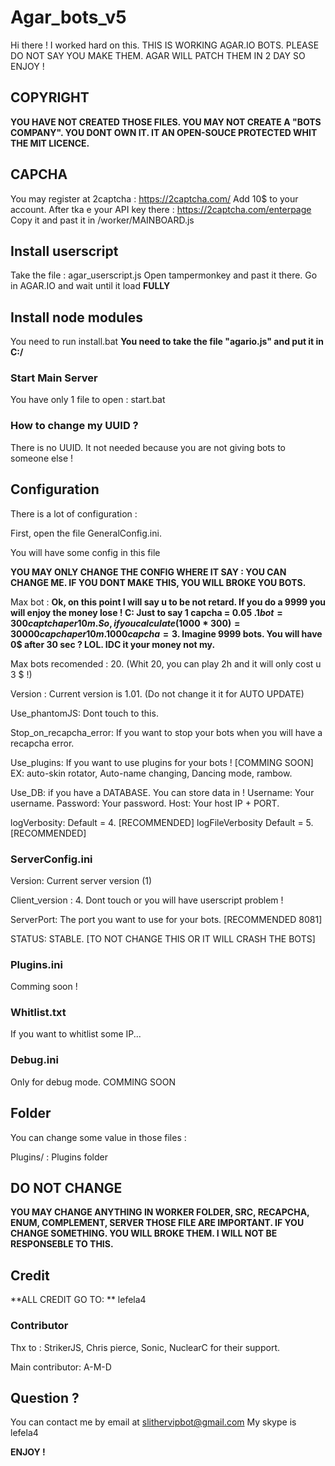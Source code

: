 # Agar_bots_v5
Hi there ! I worked hard on this. THIS IS WORKING AGAR.IO BOTS. PLEASE DO NOT SAY YOU MAKE THEM. AGAR WILL PATCH THEM IN 2 DAY SO ENJOY !
## COPYRIGHT
**YOU HAVE NOT CREATED THOSE FILES. YOU MAY NOT CREATE A "BOTS COMPANY". YOU DONT OWN IT. IT AN OPEN-SOUCE PROTECTED WHIT THE MIT LICENCE.**


## CAPCHA
  You may register at 2captcha : https://2captcha.com/
  Add 10$ to your account. 
  After tka e your API key there : https://2captcha.com/enterpage
  Copy it and past it in /worker/MAINBOARD.js
  
  
  
## Install userscript

Take the file : agar_userscript.js
Open tampermonkey and past it there.
Go in AGAR.IO and wait until it load **FULLY**

## Install node modules
You need to run install.bat
**You need to take the file "agario.js" and put it in C:/**

### Start Main Server

You have only 1 file to open : start.bat

### How to change my UUID ?

There is no UUID. It not needed because you are not giving bots to someone else !

## Configuration

There is a lot of configuration :

First, open the file GeneralConfig.ini.

You will have some config in this file

**YOU MAY ONLY CHANGE THE CONFIG WHERE IT SAY : YOU CAN CHANGE ME. IF YOU DONT MAKE THIS, YOU WILL BROKE YOU BOTS.**

Max bot : **Ok, on this point I will say u to be not retard. If you do a 9999 you will enjoy the money lose ! C: Just to say 1 capcha = 0.05 $. 1 bot = 300 captcha per 10m. So, if you calculate (1000 * 300) = 30000 capcha per 10m. 1000 capcha = 3$. Imagine 9999 bots. You will have 0$ after 30 sec ? LOL. IDC it your money not my.**

Max bots recomended : 20. (Whit 20, you can play 2h and it will only cost u 3 $ !)

Version : Current version is 1.01. (Do not change it it for AUTO UPDATE)

Use_phantomJS: Dont touch to this.

Stop_on_recapcha_error: If you want to stop your bots when you will have a recapcha error.

Use_plugins: If you want to use plugins for your bots ! [COMMING SOON] EX: auto-skin rotator, Auto-name changing, Dancing mode, rambow. 

Use_DB: if you have a DATABASE. You can store data in !
Username: Your username.
Password: Your password.
Host: Your host IP + PORT.

logVerbosity: Default = 4. [RECOMMENDED]
logFileVerbosity Default = 5. [RECOMMENDED]

### ServerConfig.ini

Version: Current server version (1)

Client_version : 4. Dont touch or you will have userscript problem !

ServerPort: The port you want to use for your bots. [RECOMMENDED 8081]

STATUS: STABLE. [TO NOT CHANGE THIS OR IT WILL CRASH THE BOTS]

### Plugins.ini

Comming soon !

### Whitlist.txt
If you want to whitlist some IP...

### Debug.ini

Only for debug mode. COMMING SOON

## Folder

You can change some value in those files :

Plugins/ : Plugins folder

## DO NOT CHANGE
 **YOU MAY CHANGE ANYTHING IN WORKER FOLDER, SRC, RECAPCHA, ENUM, COMPLEMENT, SERVER THOSE FILE ARE IMPORTANT. IF YOU CHANGE SOMETHING. YOU WILL BROKE THEM. I WILL NOT BE RESPONSEBLE TO THIS.**
 
 
 ## Credit
 **ALL CREDIT GO TO: **
 lefela4
 
 ### Contributor
 Thx to : StrikerJS, Chris pierce, Sonic, NuclearC for their support.
 
 Main contributor: A-M-D
 
 ## Question ?
 You can contact me by email at slithervipbot@gmail.com
 My skype is lefela4

 **ENJOY !**
 
 
 
 
 














